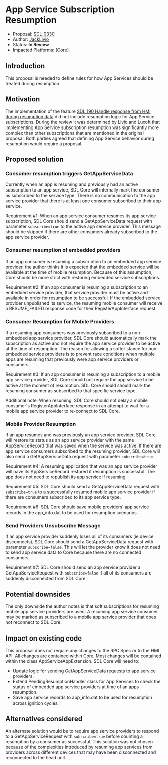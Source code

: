 # App Service Subscription Resumption

* Proposal: [SDL-0330](0330-app-service-resumption.md)
* Author: [JackLivio](https://github.com/jacklivio)
* Status: **In Review**
* Impacted Platforms: [Core]

## Introduction

This proposal is needed to define rules for how App Services should be treated during resumption.

## Motivation

The implementation of the feature [SDL 190 Handle response from HMI during resumption data](https://github.com/smartdevicelink/sdl_evolution/blob/master/proposals/0190-resumption-data-error-handling.md) did not include resumption logic for App Service subscriptions. During the review it was determined by Livio and Luxoft that implementing App Service subscription resumption was significantly more complex than other subscriptions that are mentioned in the original proposal. Both parties agreed that defining App Service behavior during resumption would require a proposal. 


## Proposed solution

### Consumer resumption triggers GetAppServiceData

Currently when an app is resuming and previously had an active subscription to an app service, SDL Core will internally mark the consumer as subscribed to the service type. There is no communication to the app service provider that there is at least one consumer subscribed to their app service.

Requirement #1: When an app service consumer resumes its app service subscription, SDL Core should send a GetAppServiceData request with parameter `subscribe=true` to the active app service provider. This message should be skipped if there are other consumers already subscribed to the app service provider.

### Consumer resumption of embedded providers

If an app consumer is resuming a subscription to an embedded app service provider, the author thinks it is expected that the embedded service will be available at the time of mobile resumption. Because of this assumption, Core should be more strict with restoring embedded service subscriptions.

Requirement #2: If an app consumer is resuming a subscription to an embedded service provider, that service provider must be active and available in order for resumption to be successful. If the embedded service provider unpublished its service, the resuming mobile consumer will receive a RESUME_FAILED response code for their RegisterAppInterface request.

### Consumer Resumption for Mobile Providers

If a resuming app consumers was previously subscribed to a non-embedded app service provider, SDL Core should automatically mark the subscription as active and not require the app service provider to be active at the time of resumption. The reason for allowing a softer stance for non-embedded service providers is to prevent race conditions when multiple apps are resuming that previously were app service providers or consumers. 

Requirement #3: If an app consumer is resuming a subscription to a mobile app service provider, SDL Core should not require the app service to be active at the moment of resumption. SDL Core should should mark the resuming consumer as subscribed to that specific service type.

Additional note: When resuming, SDL Core should not delay a mobile consumer's RegisterAppInterface response in an attempt to wait for a mobile app service provider to re-connect to SDL Core.

### Mobile Provider Resumption

If an app resumes and was previously an app service provider, SDL Core will restore its status as an app service provider with the same AppServiceRecord that was saved when the service was active. If there are app service consumers subscribed to the resuming provider, SDL Core will also send a GetAppServiceData request with parameter `subscribe=true`.

Requirement #4: A resuming application that was an app service provider will have its AppServiceRecord restored if resumption is successful. The app does not need to republish its app service if resuming.

Requirement #5: SDL Core should send a GetAppServiceData request with `subscribe=true` to a successfully resumed mobile app service provider if there are consumers subscribed to its app service type.

Requirement #6: SDL Core should save mobile providers' app service records in the app_info.dat to be used for resumption scenarios.

### Send Providers Unsubscribe Message

If an app service provider suddenly loses all of its consumers (ie device disconnects), SDL Core should send a GetAppServiceData request with parameter `subscribe=false`. This will let the provider know it does not need to send app service data to Core because there are no connected consumers.

Requirement #7: SDL Core should send an app service provider a GetAppServiceRequest with `subscribe=false` if all of its consumers are suddenly disconnected from SDL Core.

## Potential downsides

The only downside the author notes is that soft subscriptions for resuming mobile app service providers are used. A resuming app service consumer may be marked as subscribed to a mobile app service provider that does not reconnect to SDL Core. 

## Impact on existing code

This proposal does not require any changes to the RPC Spec or to the HMI API. All changes are contained within Core. Most changes will be contained within the class AppServiceAppExtension. SDL Core will need to:

- Update logic for sending GetAppServiceData requests to app service providers.
- Extend PendingResumptionHandler class for App Services to check the status of embedded app service providers at time of an apps resumption.
- Save app service records to app_info.dat to be used for resumption across ignition cycles.


## Alternatives considered

An alternate solution would be to require app service providers to respond to a GetAppServiceRequest with `subscribe=true` before counting a resumption by a consumer as successful. This solution was not chosen because of the complexities introduced by resuming app services from providers across different devices that may have been disconnected and reconnected to the head unit.
